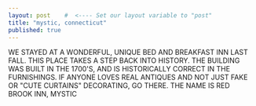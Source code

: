 ```yaml
---
layout: post    #  <---- Set our layout variable to "post"
title: "mystic, connecticut"  
published: true
---
```


WE STAYED AT A WONDERFUL, UNIQUE BED AND BREAKFAST INN LAST 
FALL. THIS PLACE TAKES A STEP BACK INTO HISTORY. THE 
BUILDING WAS BUILT IN THE 1700'S, AND IS HISTORICALLY 
CORRECT IN THE FURNISHINGS. IF ANYONE LOVES REAL ANTIQUES 
AND NOT JUST FAKE OR "CUTE CURTAINS" DECORATING, GO THERE. 
THE NAME IS RED BROOK INN, MYSTIC
